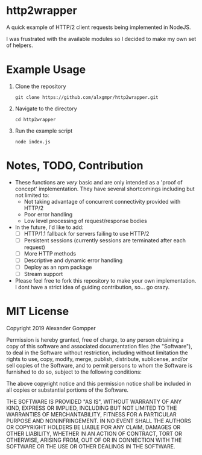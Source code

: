 # http2wrapper

A quick example of HTTP/2 client requests being implemented in NodeJS.

I was frustrated with the available modules so I decided to make my own set of helpers. 

# Example Usage

1) Clone the repository 

    `git clone https://github.com/alxgmpr/http2wrapper.git`

2) Navigate to the directory

    `cd http2wrapper`
    
3) Run the example script

    `node index.js`
    
# Notes, TODO, Contribution

* These functions are *very* basic and are only intended as a 'proof of concept' implementation. They have several
shortcomings including but not limited to:
    * Not taking advantage of concurrent connectivity provided with HTTP/2
    * Poor error handling
    * Low level processing of request/response bodies
* In the future, I'd like to add:
    * [ ] HTTP/1.1 fallback for servers failing to use HTTP/2
    * [ ] Persistent sessions (currently sessions are terminated after each request)
    * [ ] More HTTP methods
    * [ ] Descriptive and dynamic error handling
    * [ ] Deploy as an npm package
    * [ ] Stream support
* Please feel free to fork this repository to make your own implementation. I dont have a strict idea of guiding
contribution, so... go crazy.

# MIT License

Copyright 2019 Alexander Gompper

Permission is hereby granted, free of charge, to any person obtaining a copy of this software and associated documentation files (the "Software"), to deal in the Software without restriction, including without limitation the rights to use, copy, modify, merge, publish, distribute, sublicense, and/or sell copies of the Software, and to permit persons to whom the Software is furnished to do so, subject to the following conditions:

The above copyright notice and this permission notice shall be included in all copies or substantial portions of the Software.

THE SOFTWARE IS PROVIDED "AS IS", WITHOUT WARRANTY OF ANY KIND, EXPRESS OR IMPLIED, INCLUDING BUT NOT LIMITED TO THE WARRANTIES OF MERCHANTABILITY, FITNESS FOR A PARTICULAR PURPOSE AND NONINFRINGEMENT. IN NO EVENT SHALL THE AUTHORS OR COPYRIGHT HOLDERS BE LIABLE FOR ANY CLAIM, DAMAGES OR OTHER LIABILITY, WHETHER IN AN ACTION OF CONTRACT, TORT OR OTHERWISE, ARISING FROM, OUT OF OR IN CONNECTION WITH THE SOFTWARE OR THE USE OR OTHER DEALINGS IN THE SOFTWARE.

